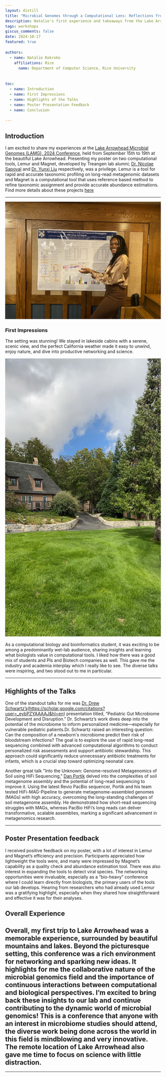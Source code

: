 ```yaml
---
layout: distill
title: "Microbial Genomes through a Computational Lens: Reflections from Lake Arrowhead"
description: Natalie's first experience and takeaways from the Lake Arrowhead Microbial Genomes Conference, 2024. 
tags: workshops
giscus_comments: false
date: 2024-10-17
featured: true

authors:
  - name: Natalie Kokroko
    affiliations: Rice 
      name: Department of Computer Science, Rice University


toc:
  - name: Introduction
  - name: First Impressions
  - name: Highlights of the Talks
  - name: Poster Presentation Feedback
  - name: Conclusion

---
```


## Introduction
I am excited to share my experiences at the [Lake Arrowhead Microbial Genomes (LAMG), 2024 Conference](https://www.lamg.info/conference-site), held from September 15th to 19th at the beautiful Lake Arrowhead. Presenting my poster on two computational tools, Lemur and Magnet, developed by Treangen lab alumni; [Dr. Nicolae Sapoval](https://scholar.google.com/citations?user=HEwzrPEAAAAJ&hl=en) and [Dr. Yunxi Liu](https://scholar.google.com/citations?user=v39CxLgAAAAJ&hl=zh-CN) respectively, was a privilege. Lemur is a tool for rapid and accurate taxonomic profiling on long-read metagenomic datasets and Magnet is a computational tool that uses reference based method to refine taxonomic assignment and provide accurate abundance estimations. Find more details about these projects [here](https://github.com/treangenlab/lemur)

---

<div class="text-align: center;">
  <img src="https://github.com/treangenlab/treangenlab.github.io/blob/master/assets/img/posterLAMG.jpeg" alt="Lemur/Magnet poster presentation">
</div>

### First Impressions
The setting was stunning! We stayed in lakeside cabins with a serene, scenic view, and the perfect California weather made it easy to unwind, enjoy nature, and dive into productive networking and science.

<div class="text-align: center;">
  <img src="https://github.com/treangenlab/treangenlab.github.io/blob/master/assets/img/LakeArrowhead.jpeg" alt="Lake Arrowhead Conference Centre">
</div>

As a computational biology and bioinformatics student, it was exciting to be among a predominantly wet-lab audience, sharing insights and learning what biologists value in computational tools. I liked how there was a good mix of students and PIs and Biotech companies as well. This gave me the industry and academia interplay which I really like to see. The diverse talks were inspiring, and two stood out to me in particular.

---

## Highlights of the Talks
One of the standout talks for me was [Dr. Drew Schwartz’s](https://djschwartzlab.wustl.edu/)(https://scholar.google.com/citations?user=_eybPZYAAAAJ&hl=en) presentation titled, “Pediatric Gut Microbiome Development and Disruption.” Dr. Schwartz’s work dives deep into the potential of the microbiome to inform personalized medicine—especially for vulnerable pediatric patients.Dr. Schwartz raised an interesting question: Can the composition of a newborn's microbiome predict their risk of bloodstream infections? The goal is to explore the use of rapid long-read sequencing combined with advanced computational algorithms to conduct personalized risk assessments and support antibiotic stewardship. This approach could significantly reduce unnecessary antibiotic treatments for infants, which is a crucial step toward optimizing neonatal care.

Another great talk "Into the Unknown: Genome-resolved Metagenomics of Soil using HiFi Sequencing," [Dan Portik](https://scholar.google.com/citations?user=xZFaH9oAAAAJ&hl=en) delved into the complexities of soil metagenome assembly and the potential of long-read sequencing to improve it. Using the latest Revio PacBio sequencer, Portik and his team tested HiFi-MAG-Pipeline to generate metagenome-assembled genomes (MAGs) with high accuracy, overcoming the long-standing challenges of soil metagenome assembly. He demonstrated how short-read sequencing struggles with MAGs, whereas PacBio HiFi’s long reads can deliver transformative, scalable assemblies, marking a significant advancement in metagenomics research.

---

## Poster Presentation feedback
I received positive feedback on my poster, with a lot of interest in Lemur and Magnet’s efficiency and precision. Participants appreciated how lightweight the tools were, and many were impressed by Magnet’s capability as a quality check and abundance estimation tool. There was also interest in expanding the tools to detect viral species.
The networking opportunities were invaluable, especially as a “bio-heavy” conference where I could learn directly from biologists, the primary users of the tools our lab develops. Hearing from researchers who had already used Lemur was a gratifying highlight, especially when they shared how straightforward and effective it was for their analyses.

## Overall Experience
Overall, my first trip to Lake Arrowhead was a memorable experience, surrounded by beautiful mountains and lakes. Beyond the picturesque setting, this conference was a rich environment for networking and sparking new ideas. It highlights for me the collaborative nature of the microbial genomics field and the importance of continuous interactions between computational and biological perspectives. I’m excited to bring back these insights to our lab and continue contributing to the dynamic world of microbial genomics! This is a conference that anyone with an interest in microbiome studies should attend, the diverse work being done across the world in this field is mindblowing and very innovative. The remote location of Lake Arrowhead also gave me time to focus on science with little distraction. 
---


---

